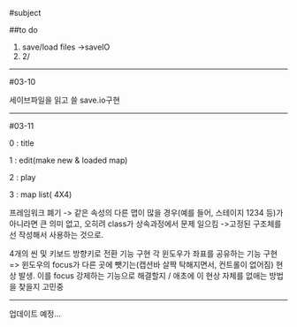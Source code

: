 #subject

##to do
1. save/load files ->saveIO
2. 2/

-----------

#03-10

세이브파일을 읽고 쓸 save.io구현



----------------------------------------
#03-11

<scene list>

0 : title

1 : edit(make new & loaded map)

2 : play

3 : map list( 4X4)


프레임워크 폐기 -> 같은 속성의 다른 맵이 많을 경우(예를 들어, 스테이지 1234 등)가 아니라면 큰 의미 없고, 오히려 class가 상속과정에서 문제 일으킴
->고정된 구조체를 선 작성해서 사용하는 것으로.


4개의 씬 및 키보드 방향키로 전환 기능 구현
각 윈도우가 좌표를 공유하는 기능 구현 => 윈도우의 focus가 다른 곳에 뺏기는(캡션바 살짝 탁해지면서, 컨트롤이 없어짐) 현상 발생. 이를 focus 강제하는 기능으로 해결할지 / 애초에 이 현상 자체를 없애는 방법을 찾을지 고민중

---------------------------------------

업데이트 예정...




